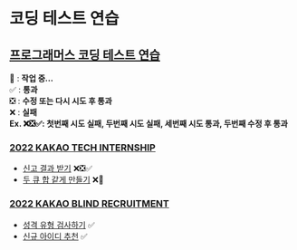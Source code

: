 # 코딩 테스트 연습

## [프로그래머스 코딩 테스트 연습](https://school.programmers.co.kr/learn/challenges?order=recent&page=1)

🚧 : **작업 중...** \
✅ : **통과** \
❎ : **수정 또는 다시 시도 후 통과** \
❌ : **실패** \
**Ex. ❌❎✅: 첫번째 시도 실패, 두번째 시도 실패, 세번째 시도 통과, 두번째 수정 후 통과**

### [2022 KAKAO TECH INTERNSHIP](KAKAO_BLIND_RECRUITMENT)
  - [신고 결과 받기](KAKAO_TECH_INTERNSHIP/GetReportResults) ❌❎✅
  - [두 큐 합 같게 만들기](KAKAO_TECH_INTERNSHIP/MakeTheSumOfTwoQueueEqual) ❌🚧

### [2022 KAKAO BLIND RECRUITMENT](KAKAO_BLIND_RECRUITMENT)
  - [성격 유형 검사하기](KAKAO_BLIND_RECRUITMENT/PersonalityTypeTest) ✅
  - [신규 아이디 추천](KAKAO_BLIND_RECRUITMENT/RecommendNewId) ✅
